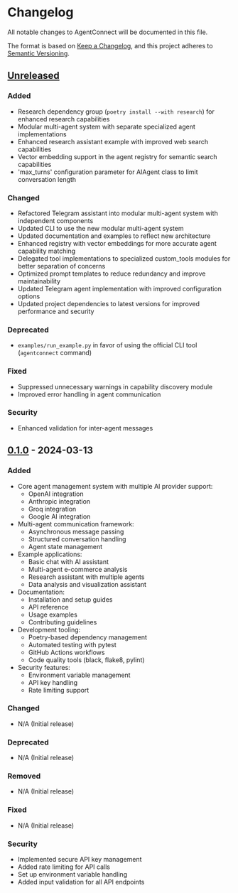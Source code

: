 # Changelog

All notable changes to AgentConnect will be documented in this file.

The format is based on [Keep a Changelog](https://keepachangelog.com/en/1.0.0/),
and this project adheres to [Semantic Versioning](https://semver.org/spec/v2.0.0.html).

## [Unreleased]

### Added
- Research dependency group (`poetry install --with research`) for enhanced research capabilities
- Modular multi-agent system with separate specialized agent implementations
- Enhanced research assistant example with improved web search capabilities
- Vector embedding support in the agent registry for semantic search capabilities
- 'max_turns' configuration parameter for AIAgent class to limit conversation length

### Changed
- Refactored Telegram assistant into modular multi-agent system with independent components
- Updated CLI to use the new modular multi-agent system
- Updated documentation and examples to reflect new architecture
- Enhanced registry with vector embeddings for more accurate agent capability matching
- Delegated tool implementations to specialized custom_tools modules for better separation of concerns
- Optimized prompt templates to reduce redundancy and improve maintainability
- Updated Telegram agent implementation with improved configuration options
- Updated project dependencies to latest versions for improved performance and security

### Deprecated
- `examples/run_example.py` in favor of using the official CLI tool (`agentconnect` command)

### Fixed
- Suppressed unnecessary warnings in capability discovery module
- Improved error handling in agent communication

### Security
- Enhanced validation for inter-agent messages

## [0.1.0] - 2024-03-13

### Added
- Core agent management system with multiple AI provider support:
  - OpenAI integration
  - Anthropic integration
  - Groq integration
  - Google AI integration
- Multi-agent communication framework:
  - Asynchronous message passing
  - Structured conversation handling
  - Agent state management
- Example applications:
  - Basic chat with AI assistant
  - Multi-agent e-commerce analysis
  - Research assistant with multiple agents
  - Data analysis and visualization assistant
- Documentation:
  - Installation and setup guides
  - API reference
  - Usage examples
  - Contributing guidelines
- Development tooling:
  - Poetry-based dependency management
  - Automated testing with pytest
  - GitHub Actions workflows
  - Code quality tools (black, flake8, pylint)
- Security features:
  - Environment variable management
  - API key handling
  - Rate limiting support

### Changed
- N/A (Initial release)

### Deprecated
- N/A (Initial release)

### Removed
- N/A (Initial release)

### Fixed
- N/A (Initial release)

### Security
- Implemented secure API key management
- Added rate limiting for API calls
- Set up environment variable handling
- Added input validation for all API endpoints

[Unreleased]: https://github.com/AKKI0511/AgentConnect/compare/v0.1.0...HEAD
[0.1.0]: https://github.com/AKKI0511/AgentConnect/releases/tag/v0.1.0
